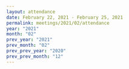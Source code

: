 ```yaml
---
layout: attendance
date: February 22, 2021 - February 25, 2021
permalink: meetings/2021/02/attendance
year: "2021"
month: "02"
prev_year: "2021"
prev_month: "02"
prev_prev_year: "2020"
prev_prev_month: "12"
---
```

